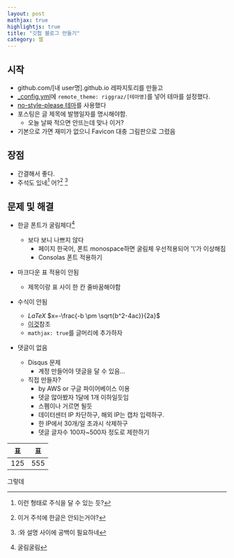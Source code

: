 ```yaml
---
layout: post
mathjax: true
highlightjs: true
title: "깃헙 블로그 만들기"
category: 웹
---
```


## 시작

- github.com/\[내 user명\].github.io 레파지토리를 만들고
- [_config.yml](../comfig.yml)에 `remote_theme: riggraz/[테마명]`를 넣어 테마를 설정했다.
- [no-style-please 테마](https://github.com/riggraz/no-style-please)를 사용했다
- 포스팅은 글 제목에 발행일자를 명시해야함.
    - 오늘 날짜 적으면 안뜨는데 맞나 이거?
- 기본으로 가면 재미가 없으니 Favicon 대충 그림판으로 그렸음

## 장점

- 간결해서 좋다.
- 주석도 있네[^주석] 어?[^add] [^2]

## 문제 및 해결

- 한글 폰트가 굴림체다[^1]
    - 보다 보니 나쁘지 않다
        - 페이지 한국어, 폰트 monospace하면 굴림체 우선적용되어 '\\'가 이상해짐
        - Consolas 폰트 적용하기
- 마크다운 표 적용이 안됨
    - 제목이랑 표 사이 한 칸 줄바꿈해야함
- 수식이 안됨 
    - $LaTeX$ $x=-\frac{-b \pm \sqrt{b^2-4ac}}{2a}$
    - [이것](https://sgeos.github.io/github/jekyll/2016/08/21/adding_mathjax_to_a_jekyll_github_pages_blog.html)참조
    - `mathjax: true`를 글머리에 추가하자

- 댓글이 없음
    - Disqus 문제
        - 계정 만들어야 뎃글을 달 수 있음...
    - 직접 만들자?
        - by AWS or 구글 파이어베이스 이용
        - 뎃글 많아봤자 1달에 1개 이하일듯임
        - 스펨이나 거르면 될듯
        - 데이터센터 IP 차단하구, 해외 IP는 캡차 입력하구. 
        - 한 IP에서 30개/일 초과시 삭제하구
        - 뎃글 글자수 100자~500자 정도로 제한하기

|표|표|
|---|---|
|125|555|

그렇데

[^주석]: 이런 형태로 주식을 달 수 있는 듯?
[^1]: 굴림굴림
[^add]: 이거 주석에 한글은 안되는거야?
[^2]: \:와 설명 사이에 공백이 필요하네